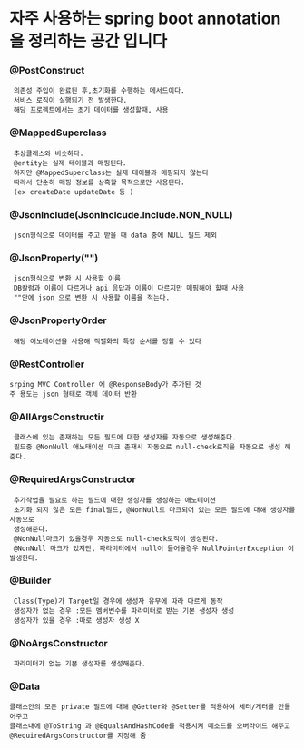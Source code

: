 # 자주 사용하는 spring boot annotation 을 정리하는 공간 입니다

### @PostConstruct
     의존성 주입이 완료된 후,초기화를 수행하는 메서드이다.
     서비스 로직이 실행되기 전 발생한다.
     해당 프로젝트에서는 초기 데이터를 생성할때, 사용
### @MappedSuperclass
     추상클래스와 비슷하다.
     @entity는 실제 테이블과 매핑된다.
     하지만 @MappedSuperclass는 실제 테이블과 매핑되지 않는다
     따라서 단순히 매핑 정보를 상혹할 목적으로만 사용된다.
     (ex createDate updateDate 등 )
### @JsonInclude(JsonInclcude.Include.NON_NULL)
     json형식으로 데이터를 주고 받을 때 data 중에 NULL 필드 제외

### @JsonProperty("")
     json형식으로 변환 시 사용할 이름
     DB칼럼과 이름이 다르거나 api 응답과 이름이 다르지만 매핑해야 할때 사용
     ""안에 json 으로 변환 시 사용할 이름을 적는다.

### @JsonPropertyOrder
     해당 어노테이션을 사용해 직렬화의 특정 순서를 정할 수 있다
     
### @RestController
    srping MVC Controller 에 @ResponseBody가 추가된 것
    주 용도는 json 형태로 객체 데이터 반환
    
### @AllArgsConstructir
     클래스에 있는 존재하는 모든 필드에 대한 생성자를 자동으로 생성해준다.
     필드중 @NonNull 애노태이션 마크 존재시 자동으로 null-check로직을 자동으로 생성 해준다.
     
### @RequiredArgsConstructor 
     추가작업을 필요로 하는 필드에 대한 생성자를 생성하는 애노테이션
     초기화 되지 않은 모든 final필드, @NonNull로 마크되어 있는 모든 필드에 대해 생성자를 자동으로
     생성해준다.
     @NonNull마크가 있을경우 자동으로 null-check로직이 생성된다. 
     @NonNull 마크가 있지만, 파라미터에서 null이 들어올경우 NullPointerException 이 발생한다.

### @Builder
     Class(Type)가 Target일 경우에 생성자 유무에 따라 다르게 동작
     생성자가 없는 경우 :모든 멤버변수를 파라미터로 받는 기본 생성자 생성
     생성자가 있을 경우 :따로 생성자 생성 X
     
### @NoArgsConstructor
     파라미터가 없는 기본 생성자를 생성해준다.

### @Data
    클래스안의 모든 private 필드에 대해 @Getter와 @Setter를 적용하여 세터/게터를 만들어주고
    클래스내에 @ToString 과 @EqualsAndHashCode를 적용시켜 메소드를 오버라이드 해주고
    @RequiredArgsConstructor를 지정해 줌

